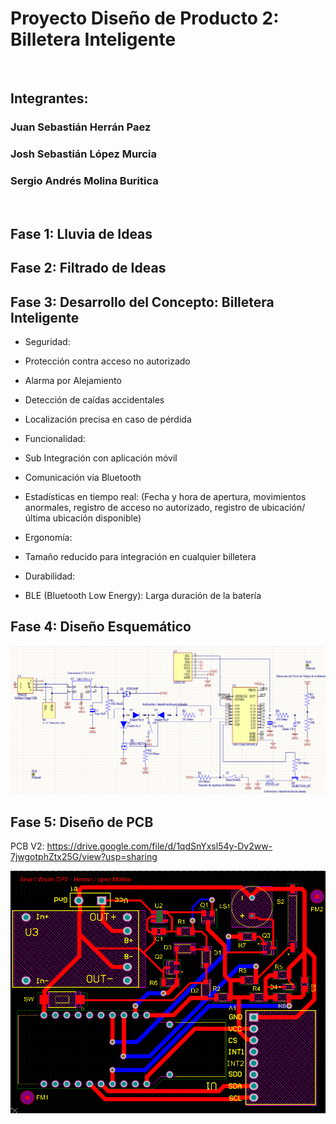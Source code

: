 
# Proyecto Diseño de Producto 2: Billetera Inteligente

<br />

## Integrantes:  

### Juan Sebastián Herrán Paez  

### Josh Sebastián López Murcia  

### Sergio Andrés Molina Buritica  

<br />

## Fase 1: Lluvia de Ideas 

## Fase 2: Filtrado de Ideas 

## Fase 3: Desarrollo del Concepto: Billetera Inteligente

*	Seguridad: 
  *	Protección contra acceso no autorizado
  *	Alarma por Alejamiento
  *	Detección de caídas accidentales
  *	Localización precisa en caso de pérdida

*	Funcionalidad: 
  *	Sub Integración con aplicación móvil
  *	Comunicación via Bluetooth
  *	Estadísticas en tiempo real: (Fecha y hora de apertura, movimientos anormales, registro de acceso no autorizado, registro de ubicación/última ubicación disponible)
*	Ergonomía: 
  *	Tamaño reducido para integración en cualquier billetera
*	Durabilidad:
  *	BLE (Bluetooth Low Energy): Larga duración de la batería


## Fase 4: Diseño Esquemático

![alt text](https://github.com/joshmessi10/DisenoProducto2-Herran-Lopez-Molina/blob/main/Images/Schematic.png?raw=true)

## Fase 5: Diseño de PCB

PCB V2: https://drive.google.com/file/d/1qdSnYxsl54y-Dv2ww-7jwgotphZtx25G/view?usp=sharing

![alt text](https://github.com/joshmessi10/DisenoProducto2-Herran-Lopez-Molina/blob/main/Images/PCB.png?raw=true)



